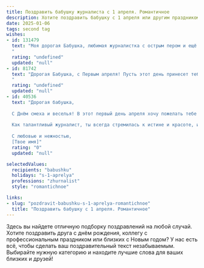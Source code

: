```yaml
---
title: Поздравить бабушку журналиста с 1 апреля. Романтичное
description: Хотите поздравить бабушку с 1 апреля или другим праздником? Наш ИИ создаст незабываемое поздравление, а вы обязательно выделитесь среди других.  
date: 2025-01-06
tags: second tag
wishes:
- id: 131479
  text: "Моя дорогая Бабушка, любимая журналистка с острым пером и ещё более острым умом!  С Первым апреля! Пусть этот день, полный лёгкой мистификации и неожиданных радостей, будет таким же ярким и неповторимым, как и все твои истории.  Пусть твоя жизнь будет полна любви, вдохновения и счастливых моментов, подобных захватывающему сюжету самого лучшего романа.  Целую тебя крепко-крепко!
  "
  rating: "undefined"
  updated: "null"
- id: 81742
  text: "Дорогая Бабушка, с Первым апреля! Пусть этот день принесет тебе улыбки, как яркие заголовки в любимом журнале, и задор, как свежие новости, что ты так любишь рассказывать. Пусть твоя жизнь всегда будет наполнена вдохновением и радостью, как твои лучшие статьи!
  "
  rating: "undefined"
  updated: "null"
- id: 40536
  text: "Дорогая бабушка,
  
  С Днём смеха и веселья! В этот первый день апреля хочу пожелать тебе радости и легкости, ведь ты, как никто другой, умеешь находить светлые моменты даже в серых буднях.
  
  Как талантливый журналист, ты всегда стремилась к истине и красоте, и твоя мудрость вдохновляет нас всех. Пусть каждый день приносит тебе новые сюжеты для улыбок, а твоя жизнь будет наполнена теплотой и любовью.
  
  С любовью и нежностью,
  [Твое имя]"
  rating: "0"
  updated: "null"

selectedValues:
  recipients: "babushku"
  holidays: "s-1-aprelya"
  professions: "zhurnalist"
  style: "romantichnoe"

links:
- slug: "pozdravit-babushku-s-1-aprelya-romantichnoe"
  title: "Поздравить бабушку с 1 апреля. Романтичное"
---
```


Здесь вы найдете отличную подборку поздравлений на любой случай. 
Хотите поздравить друга с днём рождения, коллегу с профессиональным праздником или близких с Новым годом? У нас есть всё, чтобы сделать ваш поздравительный текст незабываемым. Выбирайте нужную категорию и находите лучшие слова для ваших близких и друзей!
